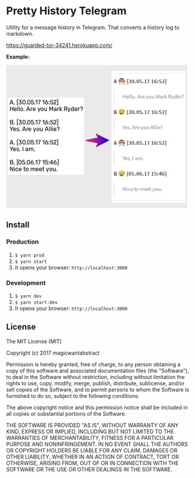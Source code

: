 # Pretty History Telegram

Utility for a message history in Telegram. That converts a history log to markdown.

https://guarded-tor-34241.herokuapp.com/

**Example:**

![Example](./example.png)

## Install

### Production

1. `$ yarn prod`
2. `$ yarn start`
3. It opens your browser: `http://localhost:3000`

### Development

1. `$ yarn dev`
2. `$ yarn start:dev`
3. It opens your browser: `http://localhost:3000`

## License

The MIT License (MIT)

Copyright (c) 2017 magicwantabstract

Permission is hereby granted, free of charge, to any person obtaining a copy of this software and associated documentation files (the "Software"), to deal in the Software without restriction, including without limitation the rights to use, copy, modify, merge, publish, distribute, sublicense, and/or sell copies of the Software, and to permit persons to whom the Software is furnished to do so, subject to the following conditions:

The above copyright notice and this permission notice shall be included in all copies or substantial portions of the Software.

THE SOFTWARE IS PROVIDED "AS IS", WITHOUT WARRANTY OF ANY KIND, EXPRESS OR IMPLIED, INCLUDING BUT NOT LIMITED TO THE WARRANTIES OF MERCHANTABILITY, FITNESS FOR A PARTICULAR PURPOSE AND NONINFRINGEMENT. IN NO EVENT SHALL THE AUTHORS OR COPYRIGHT HOLDERS BE LIABLE FOR ANY CLAIM, DAMAGES OR OTHER LIABILITY, WHETHER IN AN ACTION OF CONTRACT, TORT OR OTHERWISE, ARISING FROM, OUT OF OR IN CONNECTION WITH THE SOFTWARE OR THE USE OR OTHER DEALINGS IN THE SOFTWARE.
